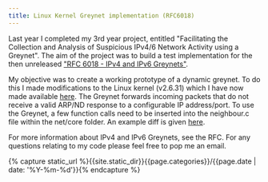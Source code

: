 ```yaml
---
title: Linux Kernel Greynet implementation (RFC6018)
---
```

Last year I completed my 3rd year project, entitled "Facilitating the
Collection and Analysis of Suspicious IPv4/6 Network Activity using a Greynet".
The aim of the project was to build a test implementation for the then
unreleased ["RFC 6018 - IPv4 and IPv6 Greynets"][rfc].

My objective was to create a working prototype of a dynamic greynet. To do this
I made modifications to the Linux kernel (v2.6.31) which I have now made
available [here][code_link].  The Greynet
forwards incoming packets that do not receive a valid ARP/ND response to a
configurable IP address/port. 
To use the Greynet, a few function calls need to be inserted into the
neighbour.c file within the net/core folder. An example diff is given
[here][diff_link].

For more information about IPv4 and IPv6 Greynets, see the RFC. For any
questions relating to my code please feel free to pop me an email.

{% capture static_url %}{{site.static_dir}}{{page.categories}}/{{page.date | date: '%Y-%m-%d'}}{% endcapture %}

[rfc]: https://datatracker.ietf.org/doc/rfc6018/
[code_link]: {{static_url}}/neigh_fwd.c
[diff_link]: {{static_url}}/neighbour.c.diff
